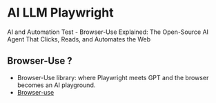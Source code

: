 # AI LLM Playwright
AI and Automation Test - Browser-Use Explained: The Open-Source AI Agent That Clicks, Reads, and Automates the Web

## Browser-Use ?
- Browser-Use library: where Playwright meets GPT and the browser becomes an AI playground.
- [Browser-use](https://browser-use.com/)